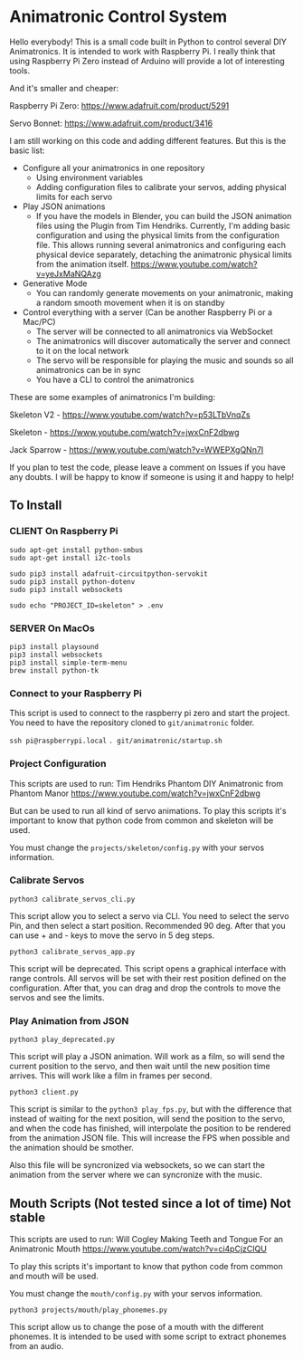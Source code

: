 # Animatronic Control System

Hello everybody!
This is a small code built in Python to control several DIY Animatronics. It is intended to work with Raspberry Pi.
I really think that using Raspberry Pi Zero instead of Arduino will provide a lot of interesting tools.

And it's smaller and cheaper:

Raspberry Pi Zero: https://www.adafruit.com/product/5291

Servo Bonnet: https://www.adafruit.com/product/3416

I am still working on this code and adding different features. But this is the basic list:

- Configure all your animatronics in one repository
  - Using environment variables
  - Adding configuration files to calibrate your servos, adding physical limits for each servo
- Play JSON animations
  - If you have the models in Blender, you can build the JSON animation files using the Plugin from Tim Hendriks.
    Currently, I'm adding basic configuration and using the physical limits from the configuration file.
    This allows running several animatronics and configuring each physical device separately,
    detaching the animatronic physical limits from the animation itself.
    https://www.youtube.com/watch?v=yeJxMaNQAzg
- Generative Mode
  - You can randomly generate movements on your animatronic, making a random smooth movement when it is on standby
- Control everything with a server (Can be another Raspberry Pi or a Mac/PC)
  - The server will be connected to all animatronics via WebSocket
  - The animatronics will discover automatically the server and connect to it on the local network
  - The servo will be responsible for playing the music and sounds so all animatronics can be in sync
  - You have a CLI to control the animatronics

These are some examples of animatronics I'm building:

Skeleton V2 - https://www.youtube.com/watch?v=p53LTbVnqZs

Skeleton - https://www.youtube.com/watch?v=jwxCnF2dbwg

Jack Sparrow - https://www.youtube.com/watch?v=WWEPXgQNn7I

If you plan to test the code, please leave a comment on Issues if you have any doubts.
I will be happy to know if someone is using it and happy to help!

## To Install

### CLIENT On Raspberry Pi

```
sudo apt-get install python-smbus
sudo apt-get install i2c-tools

sudo pip3 install adafruit-circuitpython-servokit
sudo pip3 install python-dotenv
sudo pip3 install websockets

sudo echo "PROJECT_ID=skeleton" > .env
```

### SERVER On MacOs

```
pip3 install playsound
pip3 install websockets
pip3 install simple-term-menu
brew install python-tk
```

### Connect to your Raspberry Pi

This script is used to connect to the raspberry pi zero and start the project.
You need to have the repository cloned to `git/animatronic` folder.

`ssh pi@raspberrypi.local`
`. git/animatronic/startup.sh`

### Project Configuration

This scripts are used to run:
Tim Hendriks
Phantom DIY Animatronic from Phantom Manor
https://www.youtube.com/watch?v=jwxCnF2dbwg

But can be used to run all kind of servo animations.
To play this scripts it's important to know that python code from common and skeleton will be used.

You must change the `projects/skeleton/config.py` with your servos information.

### Calibrate Servos

`python3 calibrate_servos_cli.py`

This script allow you to select a servo via CLI.
You need to select the servo Pin, and then select a start position. Recommended 90 deg. After that you can use + and - keys to move the servo in 5 deg steps.

`python3 calibrate_servos_app.py`

This script will be deprecated.
This script opens a graphical interface with range controls. All servos will be set with their rest position defined on the configuration.
After that, you can drag and drop the controls to move the servos and see the limits.

### Play Animation from JSON

`python3 play_deprecated.py`

This script will play a JSON animation. Will work as a film, so will send the current position to the servo, and then wait until the new position time arrives. This will work like a film in frames per second.

`python3 client.py`

This script is similar to the `python3 play_fps.py`, but with the difference that instead of waiting for the next position, will send the position to the servo, and when the code has finished, will interpolate the position to be rendered from the animation JSON file. This will increase the FPS when possible and the animation should be smother.

Also this file will be syncronized via websockets, so we can start the animation from the server where we can syncronize with the music.

## Mouth Scripts (Not tested since a lot of time) Not stable

This scripts are used to run:
Will Cogley
Making Teeth and Tongue For an Animatronic Mouth
https://www.youtube.com/watch?v=ci4pCjzCIQU

To play this scripts it's important to know that python code from common and mouth will be used.

You must change the `mouth/config.py` with your servos information.

`python3 projects/mouth/play_phonemes.py`

This script allow us to change the pose of a mouth with the different phonemes. It is intended to be used with some script to extract phonemes from an audio.
